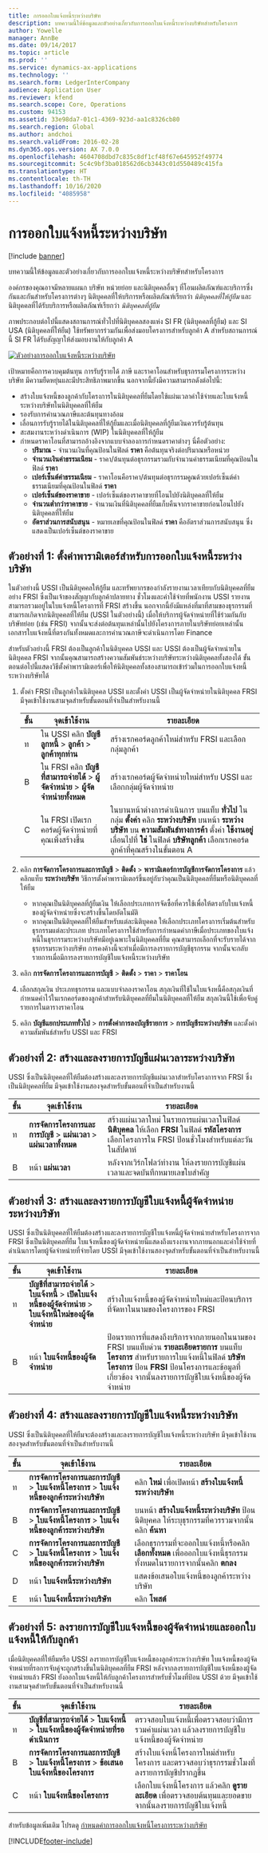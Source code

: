 ```yaml
---
title: การออกใบแจ้งหนี้ระหว่างบริษัท
description: บทความนี้ให้ข้อมูลและตัวอย่างเกี่ยวกับการออกใบแจ้งหนี้ระหว่างบริษัทสำหรับโครงการ
author: Yowelle
manager: AnnBe
ms.date: 09/14/2017
ms.topic: article
ms.prod: ''
ms.service: dynamics-ax-applications
ms.technology: ''
ms.search.form: LedgerInterCompany
audience: Application User
ms.reviewer: kfend
ms.search.scope: Core, Operations
ms.custom: 94153
ms.assetid: 33e98da7-01c1-4369-923d-aa1c8326cb80
ms.search.region: Global
ms.author: andchoi
ms.search.validFrom: 2016-02-28
ms.dyn365.ops.version: AX 7.0.0
ms.openlocfilehash: 4604708dbd7c835c8df1cf48f67e645952f49774
ms.sourcegitcommit: 5c4c9bf3ba018562d6cb3443c01d550489c415fa
ms.translationtype: HT
ms.contentlocale: th-TH
ms.lasthandoff: 10/16/2020
ms.locfileid: "4085958"
---
```

# <a name="intercompany-invoicing"></a>การออกใบแจ้งหนี้ระหว่างบริษัท

[!include [banner](../includes/banner.md)]

บทความนี้ให้ข้อมูลและตัวอย่างเกี่ยวกับการออกใบแจ้งหนี้ระหว่างบริษัทสำหรับโครงการ

องค์กรของคุณอาจมีหลายแผนก บริษัท หน่วยย่อย และนิติบุคคลอื่นๆ ที่โอนผลิตภัณฑ์และบริการซึ่งกันและกันสำหรับโครงการต่างๆ นิติบุคคลที่ให้บริการหรือผลิตภัณฑ์เรียกว่า *นิติบุคคลที่ให้กู้ยืม* และนิติบุคคลที่ได้รับบริการหรือผลิตภัณฑ์เรียกว่า *นิติบุคคลที่กู้ยืม* 

ภาพประกอบต่อไปนี้แสดงสถานการณ์ทั่วไปที่นิติบุคคลสองแห่ง SI FR (นิติบุคคลที่กู้ยืม) และ SI USA (นิติบุคคลที่ให้ยืม) ใช้ทรัพยากรร่วมกันเพื่อส่งมอบโครงการสำหรับลูกค้า A สำหรับสถานการณ์นี้ SI FR ได้รับสัญญาให้ส่งมอบงานให้กับลูกค้า A 

[![ตัวอย่างการออกใบแจ้งหนี้ระหว่างบริษัท](./media/interco.invoicing-01.jpg)](./media/interco.invoicing-01.jpg) 

เป้าหมายคือการควบคุมต้นทุน การรับรู้รายได้ ภาษี และราคาโอนสำหรับธุรกรรมโครงการระหว่างบริษัท มีความยืดหยุ่นและมีประสิทธิภาพมากขึ้น นอกจากนี้ยังมีความสามารถดังต่อไปนี้:

-   สร้างใบแจ้งหนี้ของลูกค้ากับโครงการในนิติบุคคลที่ยืมโดยใช้แผ่นเวลาค่าใช้จ่ายและใบแจ้งหนี้ระหว่างบริษัทในนิติบุคคลที่ให้ยืม
-   รองรับการคำนวณภาษีและต้นทุนทางอ้อม
-   เลื่อนการรับรู้รายได้ในนิติบุคคลที่ให้กู้ยืมและเมื่อนิติบุคคลที่กู้ยืมเงินควรรับรู้ต้นทุน
-   สะสมงานระหว่างดำเนินการ (WIP) ในนิติบุคคลที่ให้กู้ยืม
-   กำหนดราคาโอนที่สามารถอ้างอิงจากแบบจำลองการกำหนดราคาต่างๆ นี่คือตัวอย่าง:
    -   **ปริมาณ** - จำนวนเงินที่คุณป้อนในฟิลด์ **ราคา** คือต้นทุนจริงต่อปริมาณหรือหน่วย
    -   **จำนวนเงินค่าธรรมเนียม** - ราคา/ต้นทุนต่อธุรกรรมรวมกับจำนวนค่าธรรมเนียมที่คุณป้อนในฟิลด์ **ราคา**
    -   **เปอร์เซ็นต์ค่าธรรมเนียม** - ราคาโอนคือราคา/ต้นทุนต่อธุรกรรมคูณด้วยเปอร์เซ็นต์ค่าธรรมเนียมที่คุณป้อนในฟิลด์ **ราคา**
    -   **เปอร์เซ็นต์ของราคาขาย** - เปอร์เซ็นต์ของราคาขายที่โอนไปยังนิติบุคคลที่ให้ยืม
    -   **จำนวนต่ำกว่าราคาขาย** - จำนวนเงินที่นิติบุคคลที่ยืมเก็บคืนจากราคาขายก่อนโอนไปยังนิติบุคคลที่ให้ยืม
    -   **อัตราส่วนการสนับสนุน** - หมายเลขที่คุณป้อนในฟิลด์ **ราคา** คืออัตราส่วนการสนับสนุน ซึ่งแสดงเป็นเปอร์เซ็นต์ของราคาขาย

## <a name="example-1-set-up-parameters-for-intercompany-invoicing"></a>ตัวอย่างที่ 1: ตั้งค่าพารามิเตอร์สำหรับการออกใบแจ้งหนี้ระหว่างบริษัท
ในตัวอย่างนี้ USSI เป็นนิติบุคคลให้กู้ยืม และทรัพยากรของกำลังรายงานเวลาเทียบกับนิติบุคคลที่ยืมอย่าง FRSI ซึ่งเป็นเจ้าของสัญญากับลูกค้าปลายทาง ชั่วโมงและค่าใช้จ่ายที่พนักงาน USSI รายงานสามารถรวมอยู่ในใบแจ้งหนี้โครงการที่ FRSI สร้างขึ้น นอกจากนี้ยังมีแหล่งที่มาที่สามของธุรกรรมที่สามารถเกิดจากนิติบุคคลที่ให้ยืม (USSI ในตัวอย่างนี้) เมื่อให้บริการผู้จัดจำหน่ายที่ใช้ร่วมกันกับบริษัทย่อย (เช่น FRSI) จากนั้นจะส่งต่อต้นทุนเหล่านั้นไปยังโครงการภายในบริษัทย่อยเหล่านั้น เอกสารใบแจ้งหนี้ที่ตรงกันทั้งหมดและการคำนวณภาษีจะดำเนินการโดย Finance 

สำหรับตัวอย่างนี้ FRSI ต้องเป็นลูกค้าในนิติบุคคล USSI และ USSI ต้องเป็นผู้จัดจำหน่ายในนิติบุคคล FRSI จากนั้นคุณสามารถสร้างความสัมพันธ์ระหว่างบริษัทระหว่างนิติบุคคลทั้งสองได้ ขั้นตอนต่อไปนี้แสดงวิธีตั้งค่าพารามิเตอร์เพื่อให้นิติบุคคลทั้งสองสามารถเข้าร่วมในการออกใบแจ้งหนี้ระหว่างบริษัทได้

1. ตั้งค่า FRSI เป็นลูกค้าในนิติบุคคล USSI และตั้งค่า USSI เป็นผู้จัดจำหน่ายในนิติบุคคล FRSI มีจุดเข้าใช้งานสามจุดสำหรับขั้นตอนที่จำเป็นสำหรับงานนี้

   | ขั้น |                                                       จุดเข้าใช้งาน                                                        |                                                                                                                                                                                               รายละเอียด                                                                                                                                                                                               |
   |------|--------------------------------------------------------------------------------------------------------------------------|---------------------------------------------------------------------------------------------------------------------------------------------------------------------------------------------------------------------------------------------------------------------------------------------------------------------------------------------------------------------------------------------------------|
   |  ท   | ใน USSI คลิก <strong>บัญชีลูกหนี้</strong> &gt; <strong>ลูกค้า</strong> &gt; <strong>ลูกค้าทุกท่าน</strong> |                                                                                                                                                                  สร้างเรกคอร์ดลูกค้าใหม่สำหรับ FRSI และเลือกกลุ่มลูกค้า                                                                                                                                                                  |
   |  B   |    ใน FRSI คลิก <strong>บัญชีที่สามารถจ่ายได้</strong> &gt; <strong>ผู้จัดจำหน่าย</strong> &gt; <strong>ผู้จัดจำหน่ายทั้งหมด</strong>     |                                                                                                                                                                    สร้างเรกคอร์ดผู้จัดจำหน่ายใหม่สำหรับ USSI และเลือกกลุ่มผู้จัดจำหน่าย                                                                                                                                                                    |
   |  C   |                                  ใน FRSI เปิดเรกคอร์ดผู้จัดจำหน่ายที่คุณเพิ่งสร้างขึ้น                                  | ในบานหน้าต่างการดำเนินการ บนแท็บ <strong>ทั่วไป</strong> ในกลุ่ม <strong>ตั้งค่า</strong> คลิก <strong>ระหว่างบริษัท</strong> บนหน้า <strong>ระหว่างบริษัท</strong> บน <strong>ความสัมพันธ์ทางการค้า</strong> ตั้งค่า <strong>ใช้งานอยู่</strong> เลื่อนไปที่ <strong>ใช่</strong> ในฟิลด์ <strong>บริษัทลูกค้า</strong> เลือกเรกคอร์ดลูกค้าที่คุณสร้างในขั้นตอน A |


2. คลิก **การจัดการโครงการและการบัญชี** &gt; **ติดตั้ง** &gt; **พารามิเตอร์การบัญชีการจัดการโครงการ** แล้วคลิกแท็บ **ระหว่างบริษัท** วิธีการตั้งค่าพารามิเตอร์ขึ้นอยู่กับว่าคุณเป็นนิติบุคคลที่ยืมหรือนิติบุคคลที่ให้ยืม
   -   หากคุณเป็นนิติบุคคลที่กู้ยืมเงิน ให้เลือกประเภทการจัดซื้อที่ควรใช้เพื่อให้ตรงกับใบแจ้งหนี้ของผู้จัดจำหน่ายซึ่งจะสร้างขึ้นโดยอัตโนมัติ
   -   หากคุณเป็นนิติบุคคลที่ให้ยืมสำหรับแต่ละนิติบุคคล ให้เลือกประเภทโครงการเริ่มต้นสำหรับธุรกรรมแต่ละประเภท ประเภทโครงการใช้สำหรับการกำหนดค่าภาษีเมื่อประเภทของใบแจ้งหนี้ในธุรกรรมระหว่างบริษัทมีอยู่เฉพาะในนิติบุคคลที่ยืม คุณสามารถเลือกที่จะรับรายได้จากธุรกรรมระหว่างบริษัท การคงค้างนี้จะทำเมื่อมีการลงรายการบัญชีธุรกรรม จากนั้นจะกลับรายการเมื่อมีการลงรายการบัญชีใบแจ้งหนี้ระหว่างบริษัท

3. คลิก **การจัดการโครงการและการบัญชี** &gt; **ติดตั้ง** &gt; **ราคา** &gt; **ราคาโอน**
4. เลือกสกุลเงิน ประเภทธุรกรรม และแบบจำลองราคาโอน สกุลเงินที่ใช้ในใบแจ้งหนี้คือสกุลเงินที่กำหนดค่าไว้ในเรกคอร์ดของลูกค้าสำหรับนิติบุคคลที่ยืมในนิติบุคคลที่ให้ยืม สกุลเงินนี้ใช้เพื่อจับคู่รายการในตารางราคาโอน
5. คลิก **บัญชีแยกประเภททั่วไป** &gt; **การตั้งค่าการลงบัญชีรายการ** &gt; **การบัญชีระหว่างบริษัท** และตั้งค่าความสัมพันธ์สำหรับ USSI และ FRSI

## <a name="example-2-create-and-post-an-intercompany-timesheet"></a>ตัวอย่างที่ 2: สร้างและลงรายการบัญชีแผ่นเวลาระหว่างบริษัท
USSI ซึ่งเป็นนิติบุคคลที่ให้ยืมต้องสร้างและลงรายการบัญชีแผ่นเวลาสำหรับโครงการจาก FRSI ซึ่งเป็นนิติบุคคลที่ยืม มีจุดเข้าใช้งานสองจุดสำหรับขั้นตอนที่จำเป็นสำหรับงานนี้

| ขั้น | จุดเข้าใช้งาน                                                                       | รายละเอียด                                                                                                                                                                                       |
|------|-----------------------------------------------------------------------------------|---------------------------------------------------------------------------------------------------------------------------------------------------------------------------------------------------|
| ท    | **การจัดการโครงการและการบัญชี** &gt; **แผ่นเวลา** &gt; **แผ่นเวลาทั้งหมด** | สร้างแผ่นเวลาใหม่ ในรายการแผ่นเวลาในฟิลด์ **นิติบุคคล** ให้เลือก **FRSI** ในฟิลด์ **รหัสโครงการ** เลือกโครงการใน FRSI ป้อนชั่วโมงสำหรับแต่ละวันในสัปดาห์ |
| B    | หน้า **แผ่นเวลา**                                                                | หลังจากเวิร์กโฟลว์ทำงาน ให้ลงรายการบัญชีแผ่นเวลาและจดบันทึกหมายเลขใบสำคัญ                                                                                                               |

## <a name="example-3-create-and-post-an-intercompany-vendor-invoice"></a>ตัวอย่างที่ 3: สร้างและลงรายการบัญชีใบแจ้งหนี้ผู้จัดจำหน่ายระหว่างบริษัท
USSI ซึ่งเป็นนิติบุคคลที่ให้ยืมต้องสร้างและลงรายการบัญชีใบแจ้งหนี้ผู้จัดจำหน่ายสำหรับโครงการจาก FRSI ซึ่งเป็นนิติบุคคลที่ยืม ใบแจ้งหนี้ของผู้จัดจำหน่ายนี้แสดงถึงแรงงานจากภายนอกและค่าใช้จ่ายที่ดำเนินการโดยผู้จัดจำหน่ายที่จ่ายโดย USSI มีจุดเข้าใช้งานสองจุดสำหรับขั้นตอนที่จำเป็นสำหรับงานนี้

| ขั้น | จุดเข้าใช้งาน                                                                                      | รายละเอียด                                                                                                                                                                                                                                                                          |
|------|--------------------------------------------------------------------------------------------------|--------------------------------------------------------------------------------------------------------------------------------------------------------------------------------------------------------------------------------------------------------------------------------------|
| ท    | **บัญชีที่สามารถจ่ายได้** &gt; **ใบแจ้งหนี้** &gt; **เปิดใบแจ้งหนี้ของผู้จัดจำหน่าย** &gt; **ใบแจ้งหนี้ใหม่ของผู้จัดจำหน่าย** | สร้างใบแจ้งหนี้ของผู้จัดจำหน่ายใหม่และป้อนบริการที่จัดหาในนามของโครงการของ FRSI                                                                                                                                                                                  |
| B    | หน้า **ใบแจ้งหนี้ของผู้จัดจำหน่าย**                                                                      | ป้อนรายการที่แสดงถึงบริการจากภายนอกในนามของ FRSI บนแท็บด่วน **รายละเอียดรายการ** บนแท็บ **โครงการ** สำหรับรายการใบแจ้งหนี้ในฟิลด์ **บริษัทโครงการ** ป้อน **FRSI** ป้อนโครงการและข้อมูลที่เกี่ยวข้อง จากนั้นลงรายการบัญชีใบแจ้งหนี้ของผู้จัดจำหน่าย |

## <a name="example-4-create-and-post-the-intercompany-invoice"></a>ตัวอย่างที่ 4: สร้างและลงรายการบัญชีใบแจ้งหนี้ระหว่างบริษัท
USSI ซึ่งเป็นนิติบุคคลที่ให้ยืมจะต้องสร้างและลงรายการบัญชีใบแจ้งหนี้ระหว่างบริษัท มีจุดเข้าใช้งานสองจุดสำหรับขั้นตอนที่จำเป็นสำหรับงานนี้

| ขั้น | จุดเข้าใช้งาน                                                                                             | รายละเอียด                                                                                                                                      |
|------|---------------------------------------------------------------------------------------------------------|--------------------------------------------------------------------------------------------------------------------------------------------------|
| ท    | **การจัดการโครงการและการบัญชี** &gt; **ใบแจ้งหนี้โครงการ** &gt; **ใบแจ้งหนี้ของลูกค้าระหว่างบริษัท**  | คลิก **ใหม่** เพื่อเปิดหน้า **สร้างใบแจ้งหนี้ระหว่างบริษัท**                                                                                  |
| B    | **การจัดการโครงการและการบัญชี** &gt; **ใบแจ้งหนี้โครงการ** &gt; **ใบแจ้งหนี้ของลูกค้าระหว่างบริษัท** | บนหน้า **สร้างใบแจ้งหนี้ระหว่างบริษัท** ป้อนนิติบุคคล ให้ระบุธุรกรรมที่ควรรวมจากนั้นคลิก **ค้นหา** |
| C    | **การจัดการโครงการและการบัญชี** &gt; **ใบแจ้งหนี้โครงการ** &gt; **ใบแจ้งหนี้ของลูกค้าระหว่างบริษัท** | เลือกธุรกรรมที่จะออกใบแจ้งหนี้หรือคลิก **เลือกทั้งหมด** เพื่อออกใบแจ้งหนี้ธุรกรรมทั้งหมดในรายการจากนั้นคลิก **ตกลง**                  |
| D    | หน้า **ใบแจ้งหนี้ระหว่างบริษัท**                                                                       | แสดงข้อเสนอใบแจ้งหนี้ของลูกค้าระหว่างบริษัท                                                                                             |
| E    | หน้า **ใบแจ้งหนี้ระหว่างบริษัท**                                                                       | คลิก **โพสต์**                                                                                                                                  |

## <a name="example-5-post-the-vendor-invoice-and-invoice-the-customer"></a>ตัวอย่างที่ 5: ลงรายการบัญชีใบแจ้งหนี้ของผู้จัดจำหน่ายและออกใบแจ้งหนี้ให้กับลูกค้า
เมื่อนิติบุคคลที่ให้ยืมหรือ USSI ลงรายการบัญชีใบแจ้งหนี้ของลูกค้าระหว่างบริษัท ใบแจ้งหนี้ของผู้จัดจำหน่ายที่รอการจับคู่จะถูกสร้างขึ้นในนิติบุคคลที่ยืม FRSI หลังจากลงรายการบัญชีใบแจ้งหนี้ของผู้จัดจำหน่ายแล้ว FRSI ยังออกใบแจ้งหนี้ให้กับลูกค้าโครงการสำหรับชั่วโมงที่ป้อน USSI ด้วย มีจุดเข้าใช้งานสามจุดสำหรับขั้นตอนที่จำเป็นสำหรับงานนี้

| ขั้น | จุดเข้าใช้งาน                                                                                        | รายละเอียด                                                                                                             |
|------|----------------------------------------------------------------------------------------------------|-------------------------------------------------------------------------------------------------------------------------|
| ท    | **บัญชีที่สามารถจ่ายได้** &gt; **ใบแจ้งหนี้** &gt; **ใบแจ้งหนี้ของผู้จัดจำหน่ายที่รอดำเนินการ**                            | ตรวจสอบใบแจ้งหนี้เพื่อตรวจสอบว่ามีการรวมค่าแผ่นเวลา แล้วลงรายการบัญชีใบแจ้งหนี้ของผู้จัดจำหน่าย                  |
| B    | **การจัดการโครงการและการบัญชี** &gt; **ใบแจ้งหนี้โครงการ** &gt; **ข้อเสนอใบแจ้งหนี้ของโครงการ** | สร้างใบแจ้งหนี้โครงการใหม่สำหรับโครงการ และตรวจสอบว่าธุรกรรมชั่วโมงที่ลงรายการบัญชีปรากฏขึ้น            |
| C    | หน้า **ใบแจ้งหนี้ของโครงการ**                                                                       | เลือกใบแจ้งหนี้โครงการ แล้วคลิก **ดูรายละเอียด** เพื่อตรวจสอบต้นทุนและยอดขาย จากนั้นลงรายการบัญชีใบแจ้งหนี้ |


สำหรับข้อมูลเพิ่มเติม โปรดดู [กำหนดค่าการออกใบแจ้งหนี้โครงการระหว่างบริษัท](tasks/configure-intercompany-project-invoicing.md)




[!INCLUDE[footer-include](../includes/footer-banner.md)]